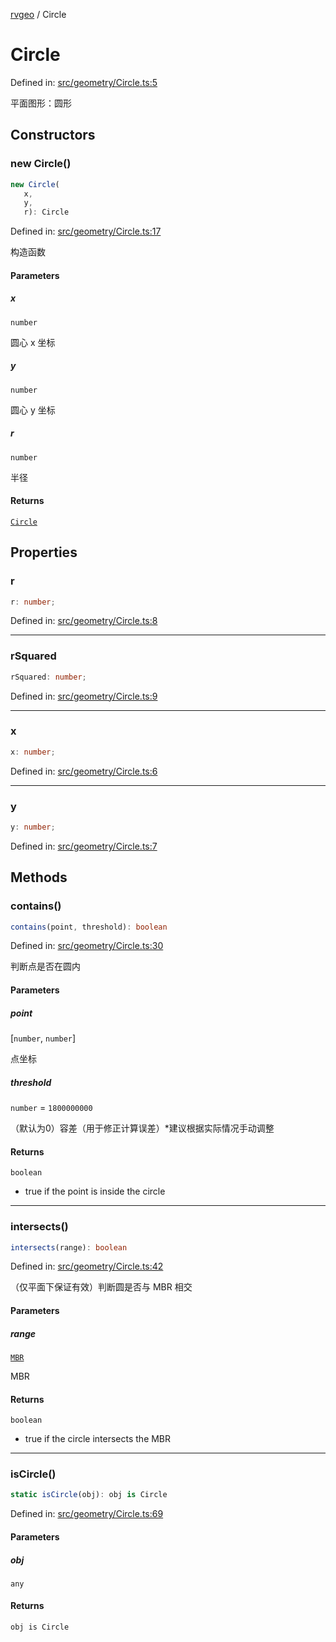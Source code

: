 [rvgeo](../index.md) / Circle

# Circle

Defined in: [src/geometry/Circle.ts:5](https://github.com/pzq123456/RVGeo/blob/e727f6f6e310621d656b74948bed9956ff45a613/src/geometry/Circle.ts#L5)

平面图形：圆形

## Constructors

### new Circle()

```ts
new Circle(
   x, 
   y, 
   r): Circle
```

Defined in: [src/geometry/Circle.ts:17](https://github.com/pzq123456/RVGeo/blob/e727f6f6e310621d656b74948bed9956ff45a613/src/geometry/Circle.ts#L17)

构造函数

#### Parameters

##### x

`number`

圆心 x 坐标

##### y

`number`

圆心 y 坐标

##### r

`number`

半径

#### Returns

[`Circle`](Circle.md)

## Properties

### r

```ts
r: number;
```

Defined in: [src/geometry/Circle.ts:8](https://github.com/pzq123456/RVGeo/blob/e727f6f6e310621d656b74948bed9956ff45a613/src/geometry/Circle.ts#L8)

***

### rSquared

```ts
rSquared: number;
```

Defined in: [src/geometry/Circle.ts:9](https://github.com/pzq123456/RVGeo/blob/e727f6f6e310621d656b74948bed9956ff45a613/src/geometry/Circle.ts#L9)

***

### x

```ts
x: number;
```

Defined in: [src/geometry/Circle.ts:6](https://github.com/pzq123456/RVGeo/blob/e727f6f6e310621d656b74948bed9956ff45a613/src/geometry/Circle.ts#L6)

***

### y

```ts
y: number;
```

Defined in: [src/geometry/Circle.ts:7](https://github.com/pzq123456/RVGeo/blob/e727f6f6e310621d656b74948bed9956ff45a613/src/geometry/Circle.ts#L7)

## Methods

### contains()

```ts
contains(point, threshold): boolean
```

Defined in: [src/geometry/Circle.ts:30](https://github.com/pzq123456/RVGeo/blob/e727f6f6e310621d656b74948bed9956ff45a613/src/geometry/Circle.ts#L30)

判断点是否在圆内

#### Parameters

##### point

\[`number`, `number`\]

点坐标

##### threshold

`number` = `1800000000`

（默认为0）容差（用于修正计算误差）*建议根据实际情况手动调整

#### Returns

`boolean`

- true if the point is inside the circle

***

### intersects()

```ts
intersects(range): boolean
```

Defined in: [src/geometry/Circle.ts:42](https://github.com/pzq123456/RVGeo/blob/e727f6f6e310621d656b74948bed9956ff45a613/src/geometry/Circle.ts#L42)

（仅平面下保证有效）判断圆是否与 MBR 相交

#### Parameters

##### range

[`MBR`](../type-aliases/MBR.md)

MBR

#### Returns

`boolean`

- true if the circle intersects the MBR

***

### isCircle()

```ts
static isCircle(obj): obj is Circle
```

Defined in: [src/geometry/Circle.ts:69](https://github.com/pzq123456/RVGeo/blob/e727f6f6e310621d656b74948bed9956ff45a613/src/geometry/Circle.ts#L69)

#### Parameters

##### obj

`any`

#### Returns

`obj is Circle`
